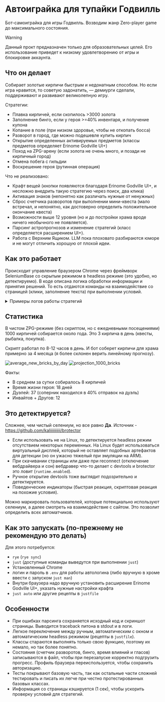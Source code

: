 # Автоиграйка для тупайки Годвилль

Бот-самоиграйка для игры Годвилль. Возводим жанр Zero-player game до максимального состояния.

> [!WARNING]  
> Данный прокт предназначен только для образовательных целей. Его использование приведет к низкому удовлетворению от игры и блокировке аккаунта.

## Что он делает

Собирает золотые кирпичи быстрым и недонатным способом. Но если игра нравится, то советую задонатить, — демиурги сделали, поддерживают и развивают великолепную игру.

Стратегии:
- Плавка кирпичей, если скопилось >3000 золота
- Заполнение бинго, если у героя >=40% инвентаря, и получение купона
- Копание в поле (при низком здоровье, чтобы не откопать босса)
- Разворот в город, где можно подешевле купить кирпич
- Открытие определенных активируемых предметов (классы предметов определяет Erinome Godville UI+)
- Поход на ZPG-арену (если золота не очень много, и позади не кирпичный город)
- Отмена побега с гильдии
- Воскрешение героя (рутинная операция)

Что не реализовано:
- Крафт вещей (кнопки появляются благодаря Erinome Godville UI+, и несложно внедрить такую стратегию через поиск, два клика)
- Активация знаков (непонятно как различать нужные от ненужных)
- Сброс счетчика разворотов при выполнении мини-квеста (мало встречал, и непонятно, как достоверно определить положительное окончание квеста)
- Возможности выше 12 уровня (но и до постройки храма вроде ничего необычного не появляется).
- Парсинг астропрогнозов и изменение стратегий (класс определяется расширением UI+).
- Работа с Верхним Ящиком. LLM пока плоховато разбираются юморе и не могут отличить хорошую от плохой идеи.

## Как это работает

Происходит управление браузером Chrome через фреймворк SeleniumBase со скрытым режимом в headless режиме (это удобно, но детектируемо). В коде описана логика обработки информации и принятия решений. То есть отдаются команды на взаимодействие со страницей (клики, заполнение текста) при выполнении условий.

<details>
  <summary>Примеры логов работы стратегий</summary>

Активашки
```
2024-06-25 01:23:14,913 - INFO - I have алоэ веры, class: type-charge-box, Этот предмет добавляет заряд в прано-аккумулятор (требуется 50% праны), price: 50
2024-06-25 01:23:14,962 - INFO - Activated this item
2024-06-25 01:23:16,250 - INFO - Hero's response: Внезапно алоэ веры превратило в сияющий синий брикетик, который стремительно унёсся куда-то вверх. Великий тоже собирает кирпичи?
```

Копание
```
2024-06-24 23:52:49,488 - INFO - Возврат|money:508|prana:61|inv:16|bricks:33|hp:11|where:7,В пути|town:Подмостква|quest:11,заставить летать рождённого ползать
2024-06-24 23:53:04,951 - INFO - Godvoice command 'Копай клад!' executed. Hero RESPONDED.
2024-06-24 23:53:04,952 - INFO - Digging strategy executed.
2024-06-24 23:53:53,249 - INFO - Возврат|money:508|prana:56|inv:16|bricks:33|hp:11|where:6,В пути|town:Нижние Котлы|quest:11,заставить летать рождённого ползать
2024-06-24 23:54:16,078 - INFO - Godvoice command 'Копай клад!' executed. Hero RESPONDED.
2024-06-24 23:54:16,079 - INFO - Digging strategy executed.
```

ZPG-арена
```
2024-06-24 22:00:17,180 - INFO - Accepted first confirm for arena
2024-06-24 22:00:18,014 - INFO - Went to ZPG arena: Ближайшие 2 мин 43 с арена работает в режиме полного ZPG, не позволяя богам влиять на героев. Вы готовы положиться на волю случая?
2024-06-24 22:00:18,015 - INFO - ZPG arena strategy executed.
2024-06-24 22:01:07,630 - INFO - Авантюра|money:1140|prana:25|inv:75|bricks:32|hp:100|where:0,Годвилль|town:Годвилль|quest:10,набрать выпускной бал
```

Плавка кирпичей
```
2024-06-24 08:56:36,828 - INFO - Influence was made with 3 strategy
2024-06-24 08:56:36,828 - INFO - Influence action 'PUNISH' executed successfully.
2024-06-24 08:56:36,828 - INFO - Melt bricks strategy executed.
```

Бинго
```
2024-07-05 00:37:59,161 - INFO - Осталось игр в бинго: 3
2024-07-05 00:37:59,856 - INFO - Trying to play bingo and get coupon
2024-07-05 00:38:01,408 - INFO - Bingo played: Трофеев в инвентаре: 6. В бинго можно изъять: жесть доброй моли, микрогномикон.
2024-07-05 00:38:02,254 - INFO - Got coupon: КУПОН на сублиматор желаний
2024-07-05 00:38:04,860 - INFO - Bingo strategy executed.
```

Возврат
```
2024-07-05 18:05:51,944 - INFO - Godvoice command 'Домой' executed. Hero RESPONDED.
2024-07-05 18:05:52,074 - INFO - Return counter: 1
2024-07-05 18:05:52,075 - INFO - Returning strategy executed.
2024-07-05 18:06:02,429 - INFO - Возврат|money:2366|prana:37|inv:57|bricks:124|hp:18|where:45,В пути|town:Торгбург|quest:28,переиграть скелета в кости
```

</details>

## Статистика

В чистом ZPG-режиме (без скриптом, но с ежедневными посещениями) 1000 кирпичей собирается около года. Это 3 кирпича в день (квесты, рыбалка, покупка). 

Скрипт работал по 8-12 часов в день. И бот соберет кирпичи для храма примерно за 4 месяца (я более склонен верить линейному прогнозу).

![average_new_bricks_by_day](https://github.com/pyrogn/gv-auto/assets/60060559/dd0d0382-61e1-486f-8285-150f18a15895)
![projection_1000_bricks](https://github.com/pyrogn/gv-auto/assets/60060559/9f0a4429-0d4c-4cfb-9655-a2499a1e63b9)


Факты:
- В среднем за сутки собиралось 8 кирпичей
- Время жизни героя: 18 дней
- Дуэлей: 37 (соперник находился в 40% отправок на дуэль)
- Инвайтов + Другов: 12

## Это детектируется?

Сложнее, чем чистый селениум, но все равно **Да**. Источник - https://github.com/kaliiiiiiiiii/brotector
- Если использовать не на Linux, то детектируется headless режим отсутствием некоторых переменных. На Linux будет использоваться виртуальный дисплей, который не оставляет подобных артефактов для детекции (но он ужасно тяжелый при эмуляции на ARM).
- При скачивании страницы или даже при reconnect (отключение вебдрайвера и сон) вебдравер что-то делает с devtools и brotector это ловит (`runtime.enabled`).
- Ручное открытие devtools тоже выглядит подозрительно и детектируется.
- Поведенческие индикаторы (быстрая реакция, скриптовая реакция на похожие условия).

Можно маркировать пользователей, которые потенциально используют селениум, а далее смотреть на взаимодействие с сайтом. Это позволит определить всех автоматчиков.

## Как это запускать (по-прежнему не рекомендую это делать)

Для этого потребуется:

- `rye` (`rye sync`)
- `just` (доступные команды выведутся при выполнении `just`)
- Установленный Chrome
- логин и пароль в `.env` для работы автологина (либо вручную в хроме ввести с запуском `just man`)
- Внутри браузера надо вручную установить расширение Erinome Godville UI+, указать нужные настройки крафта
- `just auto` или другие рецепты в `justfile`

## Особенности

- При ошибках парсинга сохраняется исходный код и скриншот страницы. Выводится traceback питона в stdout и в логи.
- Легкое переключение между ручным, автоматическим с окном и автоматическим headless режимом (рецепты в `justfile`).
- Классы стараются выполнять только свою функцию, поэтому их немало, но так более понятно.
- Состояния (счетчик разворотов, бинго, время влияний и гласов) записываются в файл, чтобы при перезапуске корректно подгрузить прогресс. Профиль браузера переиспользуется, чтобы сохранить авторизацию.
- Тесты покрывают базовую часть, так как остальные части сложней тестировать и писать их легче при честно протестированных базовых классах.
- Информация со страницы кэшируется (1 сек), чтобы ускорить проверку условий для стратегий.
